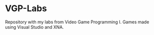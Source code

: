 # VGP-Labs
Repository with my labs from Video Game Programming I. Games made using Visual Studio and XNA.
